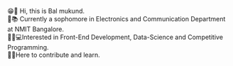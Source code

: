 😁🙋‍ Hi, this is Bal mukund.<br/>
🏫📚 Currently a sophomore in Electronics and Communication Department at NMIT Bangalore.<br/>
👩‍💻💻Interested in Front-End Development, Data-Science and Competitive Programming.<br/>
🤝🙌Here to contribute and learn.<br/>

<!---
balmukund28/balmukund28 is a ✨ special ✨ repository because its `README.md` (this file) appears on your GitHub profile.
You can click the Preview link to take a look at your changes.
--->
